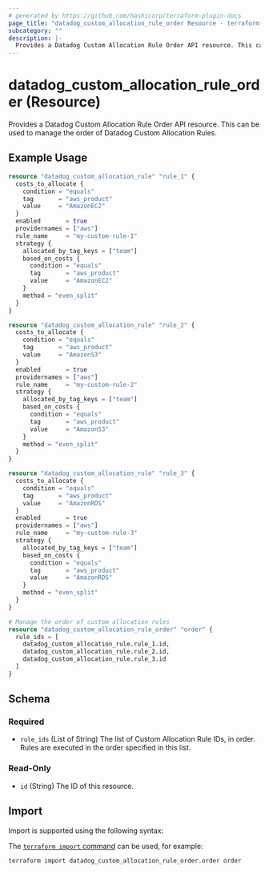 ```yaml
---
# generated by https://github.com/hashicorp/terraform-plugin-docs
page_title: "datadog_custom_allocation_rule_order Resource - terraform-provider-datadog"
subcategory: ""
description: |-
  Provides a Datadog Custom Allocation Rule Order API resource. This can be used to manage the order of Datadog Custom Allocation Rules.
---
```


# datadog_custom_allocation_rule_order (Resource)

Provides a Datadog Custom Allocation Rule Order API resource. This can be used to manage the order of Datadog Custom Allocation Rules.

## Example Usage

```terraform
resource "datadog_custom_allocation_rule" "rule_1" {
  costs_to_allocate {
    condition = "equals"
    tag       = "aws_product"
    value     = "AmazonEC2"
  }
  enabled       = true
  providernames = ["aws"]
  rule_name     = "my-custom-rule-1"
  strategy {
    allocated_by_tag_keys = ["team"]
    based_on_costs {
      condition = "equals"
      tag       = "aws_product"
      value     = "AmazonEC2"
    }
    method = "even_split"
  }
}

resource "datadog_custom_allocation_rule" "rule_2" {
  costs_to_allocate {
    condition = "equals"
    tag       = "aws_product"
    value     = "AmazonS3"
  }
  enabled       = true
  providernames = ["aws"]
  rule_name     = "my-custom-rule-2"
  strategy {
    allocated_by_tag_keys = ["team"]
    based_on_costs {
      condition = "equals"
      tag       = "aws_product"
      value     = "AmazonS3"
    }
    method = "even_split"
  }
}

resource "datadog_custom_allocation_rule" "rule_3" {
  costs_to_allocate {
    condition = "equals"
    tag       = "aws_product"
    value     = "AmazonRDS"
  }
  enabled       = true
  providernames = ["aws"]
  rule_name     = "my-custom-rule-3"
  strategy {
    allocated_by_tag_keys = ["team"]
    based_on_costs {
      condition = "equals"
      tag       = "aws_product"
      value     = "AmazonRDS"
    }
    method = "even_split"
  }
}

# Manage the order of custom allocation rules
resource "datadog_custom_allocation_rule_order" "order" {
  rule_ids = [
    datadog_custom_allocation_rule.rule_1.id,
    datadog_custom_allocation_rule.rule_2.id,
    datadog_custom_allocation_rule.rule_3.id
  ]
}
```

<!-- schema generated by tfplugindocs -->
## Schema

### Required

- `rule_ids` (List of String) The list of Custom Allocation Rule IDs, in order. Rules are executed in the order specified in this list.

### Read-Only

- `id` (String) The ID of this resource.

## Import

Import is supported using the following syntax:

The [`terraform import` command](https://developer.hashicorp.com/terraform/cli/commands/import) can be used, for example:

```shell
terraform import datadog_custom_allocation_rule_order.order order
```
